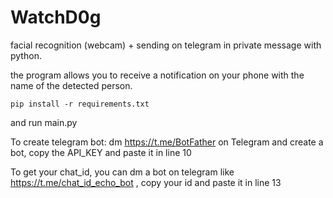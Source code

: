 # WatchD0g
facial recognition (webcam) + sending on telegram in private message with python.

the program allows you to receive a notification on your phone with the name of the detected person.


```pip install -r requirements.txt```

and run main.py

To create telegram bot:
dm https://t.me/BotFather on Telegram and create a bot, copy the API_KEY and paste it in line 10

To get your chat_id, you can dm a bot on telegram like https://t.me/chat_id_echo_bot , copy your id and paste it in line 13

